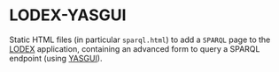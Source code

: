 # LODEX-YASGUI

Static HTML files (in particular `sparql.html`) to add a `SPARQL` page to the [LODEX](https://github.com/Inist-CNRS/lodex) application, containing an advanced form to query a SPARQL endpoint (using [YASGUI](https://github.com/OpenTriply/YASGUI)).
